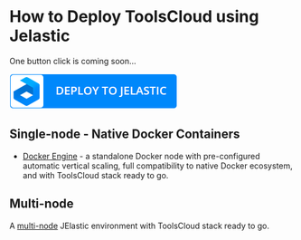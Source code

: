# How to Deploy ToolsCloud using Jelastic

One button click is coming soon...

![Deploy](https://github.com/jelastic-jps/git-push-deploy/raw/master/images/deploy-to-jelastic.png)

## Single-node - Native Docker Containers

* [Docker Engine](./docker-engine) - a standalone Docker node with pre-configured automatic vertical scaling, full compatibility to native Docker ecosystem, and with ToolsCloud stack ready to go.

## Multi-node

A [multi-node](./multi-node) JElastic environment with ToolsCloud stack ready to go.

